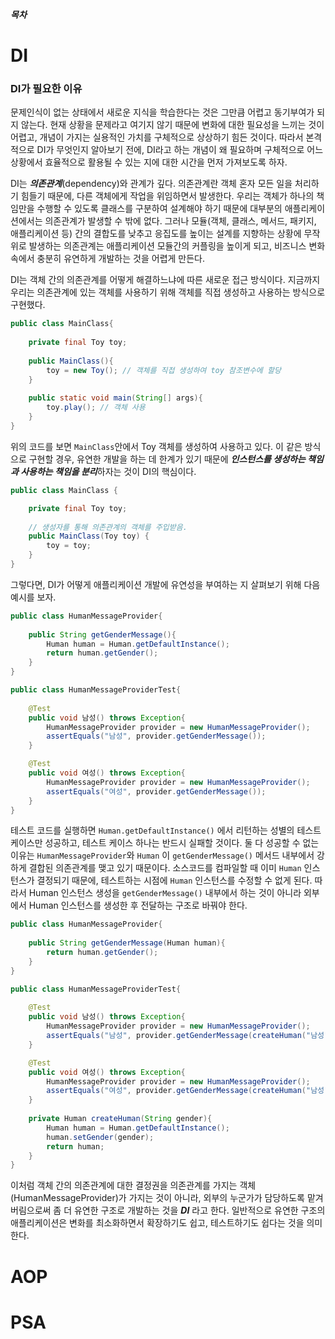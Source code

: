 ***목차***
# DI
### DI가 필요한 이유
문제인식이 없는 상태에서 새로운 지식을 학습한다는 것은 그만큼 어렵고 동기부여가 되지 않는다. 현재 상황을 문제라고 여기지 않기 때문에
변화에 대한 필요성을 느끼는 것이 어렵고, 개념이 가지는 실용적인 가치를 구체적으로 상상하기 힘든 것이다. 
따라서 본격적으로 DI가 무엇인지 알아보기 전에, DI라고 하는 개념이 왜 필요하며 구체적으로 어느 상황에서 효율적으로 활용될 수 있는 지에 대한 시간을 먼저 가져보도록 하자.

DI는 ***의존관계***(dependency)와 관계가 깊다. 의존관계란 객체 혼자 모든 일을 처리하기 힘들기 때문에, 다른 객체에게 작업을 위임하면서 발생한다.
우리는 객체가 하나의 책임만을 수행할 수 있도록 클래스를 구분하여 설계해야 하기 때문에 대부분의 애플리케이션에서는 의존관계가 발생할 수 밖에 없다. 
그러나 모듈(객체, 클래스, 메서드, 패키지, 애플리케이션 등) 간의 결합도를 낮추고 응집도를 높이는 설계를 지향하는 상황에 무작위로 발생하는 의존관계는 
애플리케이션 모듈간의 커플링을 높이게 되고, 비즈니스 변화속에서 충분히 유연하게 개발하는 것을 어렵게 만든다. 

DI는 객체 간의 의존관계를 어떻게 해결하느냐에 따른 새로운 접근 방식이다. 지금까지 우리는 의존관계에 있는 객체를 사용하기 위해 
객체를 직접 생성하고 사용하는 방식으로 구현했다. 
```java
public class MainClass{
    
    private final Toy toy;
    
    public MainClass(){
        toy = new Toy(); // 객체를 직접 생성하여 toy 참조변수에 할당
    }
    
    public static void main(String[] args){
        toy.play(); // 객체 사용
    }
}
```
위의 코드를 보면 `MainClass`안에서 Toy 객체를 생성하여 사용하고 있다.
이 같은 방식으로 구현할 경우, 유연한 개발을 하는 데 한계가 있기 때문에 ***인스턴스를 생성하는 책임과 사용하는 책임을 분리***하자는 것이 DI의 핵심이다.
```java
public class MainClass {

    private final Toy toy;
    
    // 생성자를 통해 의존관계의 객체를 주입받음.
    public MainClass(Toy toy) {
        toy = toy;
    }
}
```

그렇다면, DI가 어떻게 애플리케이션 개발에 유연성을 부여하는 지 살펴보기 위해 다음 예시를 보자.
```java
public class HumanMessageProvider{
    
    public String getGenderMessage(){
        Human human = Human.getDefaultInstance();
        return human.getGender();
    }
}
```
```java
public class HumanMessageProviderTest{
    
    @Test
    public void 남성() throws Exception{
        HumanMessageProvider provider = new HumanMessageProvider();
        assertEquals("남성", provider.getGenderMessage());
    }

    @Test
    public void 여성() throws Exception{
        HumanMessageProvider provider = new HumanMessageProvider();
        assertEquals("여성", provider.getGenderMessage());
    }
}
```
테스트 코드를 실행하면 `Human.getDefaultInstance()` 에서 리턴하는 성별의 테스트 케이스만 성공하고, 테스트 케이스 하나는 반드시 실패할 것이다.
둘 다 성공할 수 없는 이유는 `HumanMessageProvider`와 `Human` 이 `getGenderMessage()` 메서드 내부에서 강하게 결합된 의존관계를 맺고 있기 때문이다.
소스코드를 컴파일할 때 이미 `Human` 인스턴스가 결정되기 때문에, 테스트하는 시점에 `Human` 인스턴스를 수정할 수 없게 된다. 따라서 Human 인스턴스 생성을
`getGenderMessage()` 내부에서 하는 것이 아니라 외부에서 Human 인스턴스를 생성한 후 전달하는 구조로 바꿔야 한다.
```java
public class HumanMessageProvider{
    
    public String getGenderMessage(Human human){
        return human.getGender();
    }
}
```
```java
public class HumanMessageProviderTest{
    
    @Test
    public void 남성() throws Exception{
        HumanMessageProvider provider = new HumanMessageProvider();
        assertEquals("남성", provider.getGenderMessage(createHuman("남성")));
    }

    @Test
    public void 여성() throws Exception{
        HumanMessageProvider provider = new HumanMessageProvider();
        assertEquals("여성", provider.getGenderMessage(createHuman("남성")));
    }
    
    private Human createHuman(String gender){
        Human human = Human.getDefaultInstance();
        human.setGender(gender);
        return human;
    }
}
```
이처럼 객체 간의 의존관계에 대한 결정권을 의존관계를 가지는 객체(HumanMessageProvider)가 가지는 것이 아니라,
외부의 누군가가 담당하도록 맡겨버림으로써 좀 더 유연한 구조로 개발하는 것을 ***DI*** 라고 한다.
일반적으로 유연한 구조의 애플리케이션은 변화를 최소화하면서 확장하기도 쉽고, 테스트하기도 쉽다는 것을 의미한다.
# AOP
# PSA



